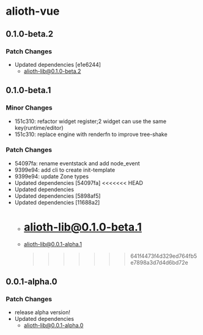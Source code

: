# alioth-vue

## 0.1.0-beta.2

### Patch Changes

- Updated dependencies [e1e6244]
  - alioth-lib@0.1.0-beta.2

## 0.1.0-beta.1

### Minor Changes

- 151c310: refactor widget register;2 widget can use the same key(runtime/editor)
- 151c310: replace engine with renderfn to improve tree-shake

### Patch Changes

- 54097fa: rename eventstack and add node_event
- 9399e94: add cli to create init-template
- 9399e94: update Zone types
- Updated dependencies [54097fa]
  <<<<<<< HEAD
- Updated dependencies
- Updated dependencies [5898af5]
- Updated dependencies [11688a2]
  - # alioth-lib@0.1.0-beta.1
  - alioth-lib@0.0.1-alpha.1
    > > > > > > > 641f4473f4d329ed764fb5e7898a3d7d4d6bd72e

## 0.0.1-alpha.0

### Patch Changes

- release alpha version!
- Updated dependencies
  - alioth-lib@0.0.1-alpha.0
